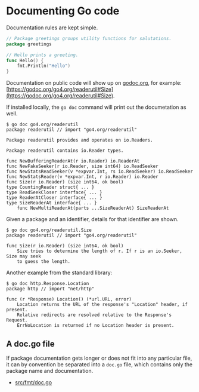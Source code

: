 # Documenting Go code

Documentation rules are kept simple.

```go
// Package greetings groups utility functions for salutations.
package greetings

// Hello prints a greeting.
func Hello() {
    fmt.Println("Hello")
}
```


Documentation on public code will show up on [godoc.org](godoc.org), for
example:
[https://godoc.org/go4.org/readerutil#Size](https://godoc.org/go4.org/readerutil#Size).

If installed locally, the `go doc` command will print out the documetation as well.

```shell
$ go doc go4.org/readerutil
package readerutil // import "go4.org/readerutil"

Package readerutil provides and operates on io.Readers.

Package readerutil contains io.Reader types.

func NewBufferingReaderAt(r io.Reader) io.ReaderAt
func NewFakeSeeker(r io.Reader, size int64) io.ReadSeeker
func NewStatsReadSeeker(v *expvar.Int, rs io.ReadSeeker) io.ReadSeeker
func NewStatsReader(v *expvar.Int, r io.Reader) io.Reader
func Size(r io.Reader) (size int64, ok bool)
type CountingReader struct{ ... }
type ReadSeekCloser interface{ ... }
type ReaderAtCloser interface{ ... }
type SizeReaderAt interface{ ... }
    func NewMultiReaderAt(parts ...SizeReaderAt) SizeReaderAt
```

Given a package and an identifier, details for that identifier are shown.

```shell
$ go doc go4.org/readerutil.Size
package readerutil // import "go4.org/readerutil"

func Size(r io.Reader) (size int64, ok bool)
    Size tries to determine the length of r. If r is an io.Seeker, Size may seek
    to guess the length.
```

Another example from the standard library:

```shell
$ go doc http.Response.Location
package http // import "net/http"

func (r *Response) Location() (*url.URL, error)
    Location returns the URL of the response's "Location" header, if present.
    Relative redirects are resolved relative to the Response's Request.
    ErrNoLocation is returned if no Location header is present.
```

## A doc.go file

If package documentation gets longer or does not fit into any particular file,
it can by convention be separated into a `doc.go` file, which contains only the
package name and documentation.

* [src/fmt/doc.go](https://golang.org/src/fmt/doc.go)

